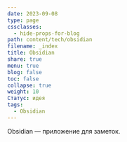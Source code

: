 ```yaml
---
date: 2023-09-08
type: page
cssclasses:
  - hide-props-for-blog
path: content/tech/obsidian
filename: _index
title: Obsidian
share: true
menu: true
blog: false
toc: false
collapse: true
weight: 10
Статус: идея
tags:
  - Obsidian
---
```


Obsidian — приложение для заметок. 